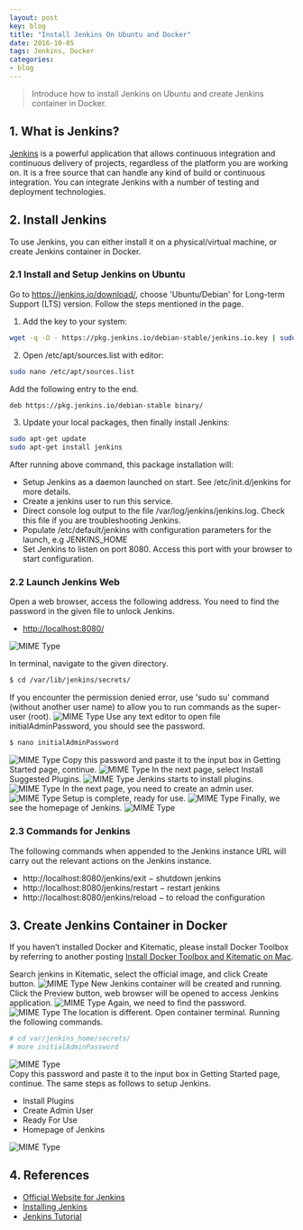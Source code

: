 ```yaml
---
layout: post
key: blog
title: "Install Jenkins On Ubuntu and Docker"
date: 2016-10-05
tags: Jenkins, Docker
categories:
- blog
---
```


> Introduce how to install Jenkins on Ubuntu and create Jenkins container in Docker.

## 1. What is Jenkins?
[Jenkins](https://jenkins.io/index.html) is a powerful application that allows continuous integration and continuous delivery of projects, regardless of the platform you are working on. It is a free source that can handle any kind of build or continuous integration. You can integrate Jenkins with a number of testing and deployment technologies.

## 2. Install Jenkins
To use Jenkins, you can either install it on a physical/virtual machine, or create Jenkins container in Docker.
### 2.1 Install and Setup Jenkins on Ubuntu
Go to https://jenkins.io/download/, choose 'Ubuntu/Debian' for Long-term Support (LTS) version. Follow the steps mentioned in the page.  
1) Add the key to your system:
```sh
wget -q -O - https://pkg.jenkins.io/debian-stable/jenkins.io.key | sudo apt-key add -
```
2) Open /etc/apt/sources.list with editor:
```sh
sudo nano /etc/apt/sources.list
```
Add the following entry to the end.
```sh
deb https://pkg.jenkins.io/debian-stable binary/
```
3) Update your local packages, then finally install Jenkins:
```sh
sudo apt-get update
sudo apt-get install jenkins
```
After running above command, this package installation will:
* Setup Jenkins as a daemon launched on start. See /etc/init.d/jenkins for more details.
* Create a jenkins user to run this service.
* Direct console log output to the file /var/log/jenkins/jenkins.log. Check this file if you are troubleshooting Jenkins.
* Populate /etc/default/jenkins with configuration parameters for the launch, e.g JENKINS_HOME
* Set Jenkins to listen on port 8080. Access this port with your browser to start configuration.

### 2.2 Launch Jenkins Web
Open a web browser, access the following address. You need to find the password in the given file to unlock Jenkins.
* [http://localhost:8080/](http://localhost:8080/)

![MIME Type](/public/pics/2016-10-05/unlock.png)  

In terminal, navigate to the given directory.
```sh
$ cd /var/lib/jenkins/secrets/
```
If you encounter the permission denied error, use 'sudo su' command (without another user name) to allow you to run commands as the super-user (root).
![MIME Type](/public/pics/2016-10-05/secretfile.png)
Use any text editor to open file initialAdminPassword, you should see the password.
```sh
$ nano initialAdminPassword
```
![MIME Type](/public/pics/2016-10-05/password.png)
Copy this password and paste it to the input box in Getting Started page, continue.
![MIME Type](/public/pics/2016-10-05/setpassword.png)
In the next page, select Install Suggested Plugins.
![MIME Type](/public/pics/2016-10-05/plugin.png)
Jenkins starts to install plugins.
![MIME Type](/public/pics/2016-10-05/installplugin.png)
In the next page, you need to create an admin user.
![MIME Type](/public/pics/2016-10-05/createuser.png)
Setup is complete, ready for use.
![MIME Type](/public/pics/2016-10-05/ready.png)
Finally, we see the homepage of Jenkins.
![MIME Type](/public/pics/2016-10-05/homepage.png)

### 2.3 Commands for Jenkins
The following commands when appended to the Jenkins instance URL will carry out the relevant actions on the Jenkins instance.
* http://localhost:8080/jenkins/exit − shutdown jenkins
* http://localhost:8080/jenkins/restart − restart jenkins
* http://localhost:8080/jenkins/reload − to reload the configuration

## 3. Create Jenkins Container in Docker
If you haven’t installed Docker and Kitematic, please install Docker Toolbox by referring to another posting [Install Docker Toolbox and Kitematic on Mac](http://jojozhuang.github.io/blog/2016/09/15/install-docker-toolboxand-kitematic-on-mac/).

Search jenkins in Kitematic, select the official image, and click Create button.
![MIME Type](/public/pics/2016-10-05/dockersearch.png)
New Jenkins container will be created and running. Click the Preview button, web browser will be opened to access Jenkins application.
![MIME Type](/public/pics/2016-10-05/dockerkitematic.png)
Again, we need to find the password.
![MIME Type](/public/pics/2016-10-05/dockerunlock.png)
The location is different. Open container terminal. Running the following commands.
```sh
# cd var/jenkins_home/secrets/
# more initialAdminPassword
```
![MIME Type](/public/pics/2016-10-05/dockerpassword.png)  
Copy this password and paste it to the input box in Getting Started page, continue. The same steps as follows to setup Jenkins.
* Install Plugins
* Create Admin User
* Ready For Use
* Homepage of Jenkins

![MIME Type](/public/pics/2016-10-05/dockerhomepage.png)

## 4. References
* [Official Website for Jenkins](https://jenkins.io/index.html)
* [Installing Jenkins](https://jenkins.io/doc/book/getting-started/installing/)
* [Jenkins Tutorial](https://www.tutorialspoint.com/jenkins/index.htm)

